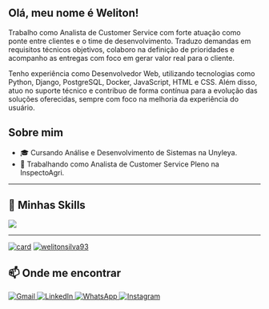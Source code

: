 ## Olá, meu nome é Weliton!

Trabalho como Analista de Customer Service com forte atuação como ponte entre clientes e o time de desenvolvimento. Traduzo demandas em requisitos técnicos objetivos, colaboro na definição de prioridades e acompanho as entregas com foco em gerar valor real para o cliente.

Tenho experiência como Desenvolvedor Web, utilizando tecnologias como Python, Django, PostgreSQL, Docker, JavaScript, HTML e CSS. Além disso, atuo no suporte técnico e contribuo de forma contínua para a evolução das soluções oferecidas, sempre com foco na melhoria da experiência do usuário.

## Sobre mim

- 🎓 Cursando Análise e Desenvolvimento de Sistemas na Unyleya.
- 💼 Trabalhando como Analista de Customer Service Pleno na InspectoAgri.
---

## 🚀 Minhas Skills
<p align="left">
    <img src="https://skillicons.dev/icons?i=python,javascript,django,docker,postgres,html,css,bootstrap,git,linux,vscode" />
</p>


---
[![card](https://github-readme-stats.vercel.app/api?username=welitonsilva93&theme=highcontrast&show_icons=true)](https://github.com/anuraghazra/github-readme-stats)
[![welitonsilva93](https://github-readme-stats.vercel.app/api/top-langs/?username=welitonsilva93&theme=highcontrast&layout=compact)](https://github.com/anuraghazra/github-readme-stats)

## 📫 Onde me encontrar

<p align="left">
  <a href="mailto:welitonsylva.2000@gmail.com" title="Gmail">
    <img src="https://img.shields.io/badge/-Gmail-FF0000?style=flat-square&labelColor=FF0000&logo=gmail&logoColor=white" alt="Gmail"/>
  </a>
  <a href="https://www.linkedin.com/in/weliton-sillva-b196871a9/" title="LinkedIn">
    <img src="https://img.shields.io/badge/-Linkedin-0e76a8?style=flat-square&logo=Linkedin&logoColor=white" alt="LinkedIn"/>
  </a>
  <a href="https://wa.me/5575981404798" title="WhatsApp">
    <img src="https://img.shields.io/badge/-WhatsApp-25d366?style=flat-square&labelColor=25d366&logo=whatsapp&logoColor=white" alt="WhatsApp"/>
  </a>
  <a href="https://www.instagram.com/weliton_silva_jj/" title="Instagram">
    <img src="https://img.shields.io/badge/-Instagram-DF0174?style=flat-square&labelColor=DF0174&logo=instagram&logoColor=white" alt="Instagram"/>
  </a>
</p>



